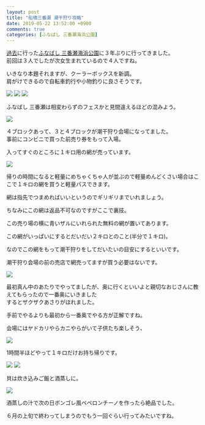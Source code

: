 ```yaml
---
layout: post
title: "船橋三番瀬 潮干狩り攻略"
date: 2019-05-22 13:52:00 +0900
comments: true
categories: [ふなばし 三番瀬海浜公園]
---
```


[過去](http://yoshitsugufujii.github.io/blog/2016/05/06/funabashi-sanbanse/)に行った[ふなばし 三番瀬海浜公園](http://www.park-funabashi.or.jp/bay/)に３年ぶりに行ってきました。  
前回は３人でしたが次女生まれているので４人ですね。  

<!-- more -->

<script async src="//pagead2.googlesyndication.com/pagead/js/adsbygoogle.js"></script>  
<ins class="adsbygoogle"  
     style="display:block; text-align:center;"  
     data-ad-layout="in-article"  
     data-ad-format="fluid"  
     data-ad-client="ca-pub-7039502723411845"  
     data-ad-slot="8206045005"></ins>  
<script>  
     (adsbygoogle = window.adsbygoogle || []).push({});  
</script>  

いきなり本題それますが、クーラーボックスを新調。  
肩がけできるので自転車釣行や小物釣りに良さそうです。  

<img src="/images/blog/20190519/IMG_9595.JPG">  
<img src="/images/blog/20190519/IMG_9596.JPG">  
<img src="/images/blog/20190519/IMG_9597.JPG">  

ふなばし 三番瀬は相変わらずのフェスかと見間違えるほどの混みよう。  
  
<img src="/images/blog/20190519/IMG_9620.JPG">  
  
４ブロックあって、３と４ブロックが潮干狩り会場になってました。  
事前にコンビニで買った前売り券をもって入場。  
  
入ってすぐのところに１キロ用の網が売っています。  
  
<img src="/images/blog/20190519/IMG_9639.JPG">    
  
帰りの時間になると軽量にめちゃくちゃ人が並ぶので軽量めんどくさい場合はここで１キロの網を買うと軽量パスできます。  
  
網は指先でつまめればいいというのでギリギリまでいれましょう。  
  
ちなみにこの網は返品不可なのですがここで裏技。  
  
この売り場の横に青いザルにいれられた無料の網が置いてあります。  
  
この網がいっぱいにするとだいだい２キロとのこと(半分で１キロ)。  
  
なのでこの網をもって潮干狩りをしてだいたいの目安にするといいです。  
  
潮干狩り会場の前の売店で網売ってますが買う必要はないです。  
  
<img src="/images/blog/20190519/IMG_9637.JPG">    
  
最初真ん中のあたりでやってましたが、奥に行くといいよと親切なおじさんに教えてもらったので一番奥にいきました  
するとザクザクあさりがほれました。  
  
手前でやるよりも最初から一番奥でやる方が正解ですね。  
  
会場にはヤドカリやらカニやらがいて子供たち楽しそう、  
  
<img src="/images/blog/20190519/IMG_9628.JPG">    
  
1時間半ほどやって１キロだけお持ち帰りです。  
  
<img src="/images/blog/20190519/IMG_9651.JPG">    
  
<img src="/images/blog/20190519/IMG_9656.JPG">    
  
貝は炊き込みご飯と酒蒸しに。  
  
<img src="/images/blog/20190519/IMG_9659.JPG">    
  
酒蒸しの汁で次の日ボンゴレ風ペペロンチーノを作ったら絶品でした。  
  
６月の上旬で終わってしまうのでもう一回ぐらい行ってみたいですね。  
